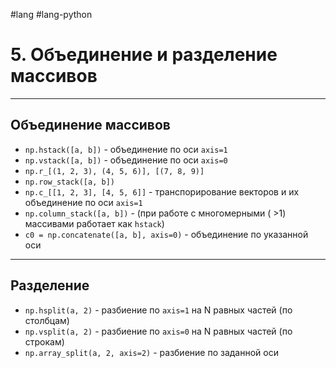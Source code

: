 #lang #lang-python 

# 5. Объединение и разделение массивов

---

## Объединение массивов

- `np.hstack([a, b])` - объединение по оси `axis=1`
- `np.vstack([a, b])` - объединение по оси `axis=0`
- `np.r_[(1, 2, 3), (4, 5, 6)], [(7, 8, 9)]` 
- `np.row_stack([a, b])`
- `np.c_[[1, 2, 3], [4, 5, 6]]` - транспорирование векторов и их объединение по оси `axis=1` 
- `np.column_stack([a, b])` - (при работе с многомерными ( >1) массивами работает как `hstack`)
- `c0 = np.concatenate([a, b], axis=0)` - объединение по указанной оси

---

## Разделение

- `np.hsplit(a, 2)` - разбиение по `axis=1` на N равных частей (по столбцам)
- `np.vsplit(a, 2)` - разбиение по `axis=0` на N равных частей (по строкам)
- `np.array_split(a, 2, axis=2)` - разбиение по заданной оси
